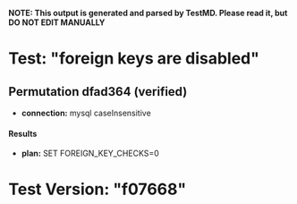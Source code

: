 **NOTE: This output is generated and parsed by TestMD. Please read it, but DO NOT EDIT MANUALLY**

# Test: "foreign keys are disabled" #

## Permutation dfad364 (verified) ##

- **connection:** mysql caseInsensitive

#### Results ####

- **plan:** SET FOREIGN_KEY_CHECKS=0

# Test Version: "f07668" #